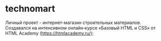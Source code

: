 # technomart

Личный проект - интернет-магазин строительных материалов. Создавался на интенсивном онлайн‑курсе «Базовый HTML и CSS» от HTML Academy (https://htmlacademy.ru/);
